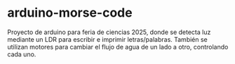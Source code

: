 # arduino-morse-code
Proyecto de arduino para feria de ciencias 2025, donde se detecta luz mediante un LDR para escribir e imprimir letras/palabras. También se utilizan motores para cambiar el flujo de agua de un lado a otro, controlando cada uno.
